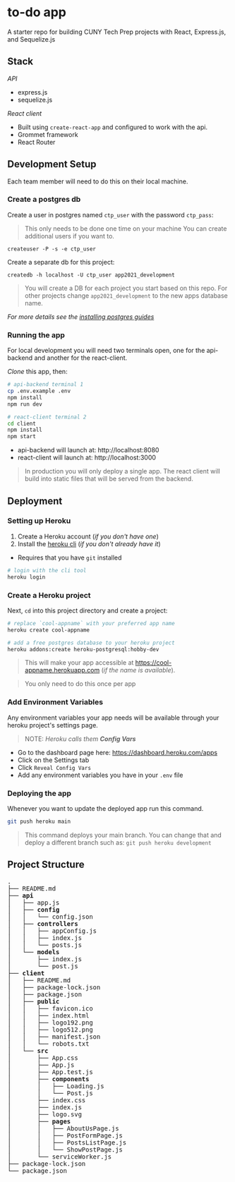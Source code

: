 # to-do app
A starter repo for building CUNY Tech Prep projects with React, Express.js, and Sequelize.js

## Stack

*API*

- express.js
- sequelize.js

*React client*

- Built using `create-react-app` and configured to work with the api.
- Grommet framework
- React Router


## Development Setup

Each team member will need to do this on their local machine.

### Create a postgres db

Create a user in postgres named `ctp_user` with the password `ctp_pass`:

> This only needs to be done one time on your machine
> You can create additional users if you want to.

```
createuser -P -s -e ctp_user
```

Create a separate db for this project:

```
createdb -h localhost -U ctp_user app2021_development
```

> You will create a DB for each project you start based on this repo. For other projects change `app2021_development` to the new apps database name.

*For more details see the [installing postgres guides](https://github.com/CUNYTechPrep/guides#postgresql)*

### Running the app

For local development you will need two terminals open, one for the api-backend and another for the react-client.

*Clone* this app, then:

```bash
# api-backend terminal 1
cp .env.example .env
npm install
npm run dev
```

```bash
# react-client terminal 2
cd client
npm install
npm start
```

- api-backend will launch at: http://localhost:8080
- react-client will launch at: http://localhost:3000

> In production you will only deploy a single app. The react client will build into static files that will be served from the backend.

## Deployment

### Setting up Heroku

1. Create a Heroku account (_if you don't have one_)
2. Install the [heroku cli](https://devcenter.heroku.com/articles/heroku-cli#download-and-install) (_if you don't already have it_)
  + Requires that you have `git` installed

```bash
# login with the cli tool
heroku login
```

### Create a Heroku project

Next, `cd` into this project directory and create a project:

```bash
# replace `cool-appname` with your preferred app name
heroku create cool-appname

# add a free postgres database to your heroku project
heroku addons:create heroku-postgresql:hobby-dev
```

> This will make your app accessible at https://cool-appname.herokuapp.com (_if the name is available_).

> You only need to do this once per app

### Add Environment Variables

Any environment variables your app needs will be available through your heroku project's settings page.

> NOTE: _Heroku calls them **Config Vars**_

* Go to the dashboard page here: https://dashboard.heroku.com/apps
* Click on the Settings tab
* Click `Reveal Config Vars`
* Add any environment variables you have in your `.env` file


### Deploying the app

Whenever you want to update the deployed app run this command.

```bash
git push heroku main
```

> This command deploys your main branch. You can change that and deploy a different branch such as: `git push heroku development`


## Project Structure

<pre>
.
├── README.md
├── <strong>api</strong>
│   ├── app.js
│   ├── <strong>config</strong>
│   │   └── config.json
│   ├── <strong>controllers</strong>
│   │   ├── appConfig.js
│   │   ├── index.js
│   │   └── posts.js
│   └── <strong>models</strong>
│       ├── index.js
│       └── post.js
├── <strong>client</strong>
│   ├── README.md
│   ├── package-lock.json
│   ├── package.json
│   ├── <strong>public</strong>
│   │   ├── favicon.ico
│   │   ├── index.html
│   │   ├── logo192.png
│   │   ├── logo512.png
│   │   ├── manifest.json
│   │   └── robots.txt
│   └── <strong>src</strong>
│       ├── App.css
│       ├── App.js
│       ├── App.test.js
│       ├── <strong>components</strong>
│       │   ├── Loading.js
│       │   └── Post.js
│       ├── index.css
│       ├── index.js
│       ├── logo.svg
│       ├── <strong>pages</strong>
│       │   ├── AboutUsPage.js
│       │   ├── PostFormPage.js
│       │   ├── PostsListPage.js
│       │   └── ShowPostPage.js
│       └── serviceWorker.js
├── package-lock.json
└── package.json
</pre>
